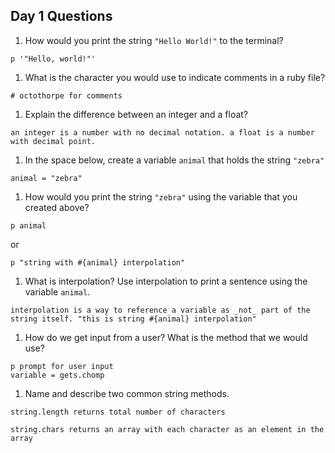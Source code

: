 ## Day 1 Questions

1. How would you print the string `"Hello World!"` to the terminal?
```
p '"Hello, world!"'
```

1. What is the character you would use to indicate comments in a ruby file?
```
# octothorpe for comments
```

1. Explain the difference between an integer and a float?
```
an integer is a number with no decimal notation. a float is a number with decimal point.
```

1. In the space below, create a variable `animal` that holds the string `"zebra"`
```
animal = "zebra"
```

1. How would you print the string `"zebra"` using the variable that you created above?
```
p animal
```
or
```
p "string with #{animal} interpolation"
```

1. What is interpolation? Use interpolation to print a sentence using the variable `animal`.
```
interpolation is a way to reference a variable as _not_ part of the string itself. "this is string #{animal} interpolation"
```

1. How do we get input from a user? What is the method that we would use?
```
p prompt for user input
variable = gets.chomp
```

1. Name and describe two common string methods.
```
string.length returns total number of characters
```
```
string.chars returns an array with each character as an element in the array
```
